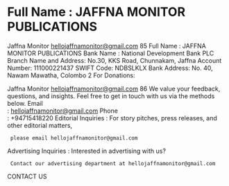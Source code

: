 # Full Name : JAFFNA MONITOR PUBLICATIONS

Jaffna Monitor
hellojaffnamonitor@gmail.com
85
Full Name :
JAFFNA MONITOR PUBLICATIONS
Bank Name : 
National Development Bank PLC
Branch Name and Address: 
No.30, KKS Road, Chunnakam, Jaffna
Account Number: 
111000221437
SWIFT Code: 
NDBSLKLX
Bank Address: 
No. 40, Nawam Mawatha, Colombo 2
For Donations:

Jaffna Monitor
hellojaffnamonitor@gmail.com
86
We value your feedback, questions, and insights. Feel free to get in touch with us via the methods below.
Email	
:	 hellojaffnamonitor@gmail.com
Phone	
:	 +94715418220
Editorial Inquiries	
:	 For story pitches, press releases, and other editorial matters, 
	
	 please email hellojaffnamonitor@gmail.com
Advertising Inquiries	 :	 Interested in advertising with us? 
	
	 Contact our advertising department at hellojaffnamonitor@gmail.com
CONTACT US

